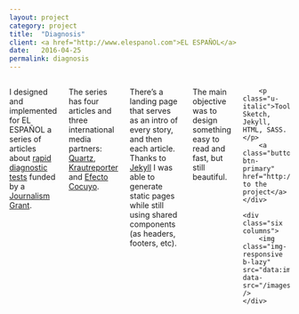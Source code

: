 ```yaml
---
layout: project
category: project
title:  "Diagnosis"
client: <a href="http://www.elespanol.com">EL ESPAÑOL</a>
date:   2016-04-25
permalink: diagnosis
---
```

<div class="row">
    <div class="six columns">
        <p>I designed and implemented for EL ESPAÑOL a series of articles about <a href="https://en.wikipedia.org/wiki/Rapid_diagnostic_test">rapid diagnostic tests</a> funded by a <a href="http://journalismgrants.org/">Journalism Grant</a>.</p>
        <p>The series has four articles and three international media partners: <a href="http://qz.com">Quartz</a>, <a href="https://krautreporter.de">Krautreporter</a> and <a href="http://efectococuyo.com/">Efecto Cocuyo</a>.</p>
        <p>There’s a landing page that serves as an intro of every story, and then each article. Thanks to <a href="https://jekyllrb.com/">Jekyll</a> I was able to generate static pages while still using shared components (as headers, footers, etc).</p>
        <p>The main objective was to design something easy to read and fast, but still beautiful.</p>

        <p class="u-italic">Tools: Sketch, Jekyll, HTML, SASS.</p>
        <a class="button btn-primary" href="http://reportajes.elespanol.com/diagnosis/en/">Go to the project</a>
    </div>

    <div class="six columns">
        <img class="img-responsive b-lazy"  src="data:image/gif;base64,R0lGODlhAQABAAAAACH5BAEKAAEALAAAAAABAAEAAAICTAEAOw==" data-src="/images/projects/diagnosis_1.png" />
    </div>
</div>
<div class="row">
    <img class="img-responsive b-lazy"  src="data:image/gif;base64,R0lGODlhAQABAAAAACH5BAEKAAEALAAAAAABAAEAAAICTAEAOw==" data-src="/images/projects/diagnosis_2.png" />
    <img class="img-responsive b-lazy"  src="data:image/gif;base64,R0lGODlhAQABAAAAACH5BAEKAAEALAAAAAABAAEAAAICTAEAOw==" data-src="/images/projects/diagnosis_3.png" />
    <img class="img-responsive b-lazy"  src="data:image/gif;base64,R0lGODlhAQABAAAAACH5BAEKAAEALAAAAAABAAEAAAICTAEAOw==" data-src="/images/projects/diagnosis_4.png" />
    <img class="img-responsive b-lazy"  src="data:image/gif;base64,R0lGODlhAQABAAAAACH5BAEKAAEALAAAAAABAAEAAAICTAEAOw==" data-src="/images/projects/diagnosis_5.png" />
    <img class="img-responsive b-lazy"  src="data:image/gif;base64,R0lGODlhAQABAAAAACH5BAEKAAEALAAAAAABAAEAAAICTAEAOw==" data-src="/images/projects/diagnosis_6.png" />
    <img class="img-responsive b-lazy"  src="data:image/gif;base64,R0lGODlhAQABAAAAACH5BAEKAAEALAAAAAABAAEAAAICTAEAOw==" data-src="/images/projects/diagnosis_7.png" />
    <img class="img-responsive b-lazy"  src="data:image/gif;base64,R0lGODlhAQABAAAAACH5BAEKAAEALAAAAAABAAEAAAICTAEAOw==" data-src="/images/projects/diagnosis_8.png" />
    <img class="img-responsive b-lazy"  src="data:image/gif;base64,R0lGODlhAQABAAAAACH5BAEKAAEALAAAAAABAAEAAAICTAEAOw==" data-src="/images/projects/diagnosis_9.png" />
</div>

